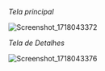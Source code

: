 *Tela principal*

![Screenshot_1718043372](https://github.com/luccascgs/nike-app/assets/121114516/723a1498-766b-4a6b-9b09-7f690e1ab37c)

*Tela de Detalhes*

![Screenshot_1718043376](https://github.com/luccascgs/nike-app/assets/121114516/ddba9525-40d0-4159-ab90-7582e6a37871)

